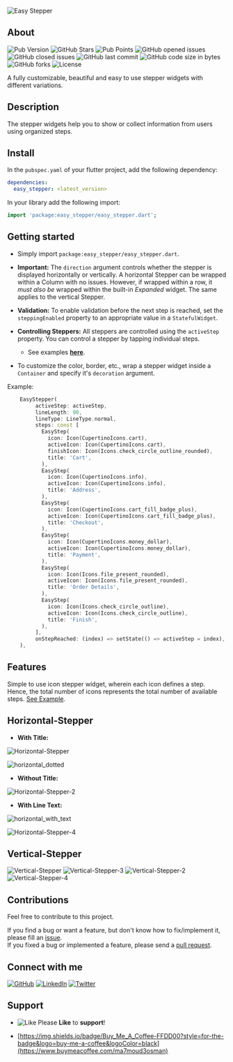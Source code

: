 ![Easy Stepper](https://github.com/ma7moud3osman/showcase/blob/main/easy_stepper/logo.png)

## About

![Pub Version](https://img.shields.io/pub/v/easy_stepper.svg?label=pub&color=blue)
![GitHub Stars](https://img.shields.io/github/stars/ma7moud3osman/easy_stepper?color=yellow&label=Stars)
![Pub Points](https://img.shields.io/pub/points/easy_stepper?color=2E8B57)
![GitHub opened issues](https://img.shields.io/github/issues/ma7moud3osman/easy_stepper?color=red)
![GitHub closed issues](https://img.shields.io/github/issues-closed/ma7moud3osman/easy_stepper)
![GitHub last commit](https://img.shields.io/github/last-commit/ma7moud3osman/easy_stepper)
![GitHub code size in bytes](https://img.shields.io/github/languages/code-size/ma7moud3osman/easy_stepper?label=size)
![GitHub forks](https://img.shields.io/github/forks/ma7moud3osman/easy_stepper)
![License](https://img.shields.io/badge/License-MIT-purple.svg)


A fully customizable, beautiful and easy to use stepper widgets with different variations.

## Description

The stepper widgets help you to show or collect information from users using organized steps.

## Install

In the `pubspec.yaml` of your flutter project, add the following dependency:

```yaml
dependencies:
  easy_stepper: <latest_version>
```

In your library add the following import:

```dart
import 'package:easy_stepper/easy_stepper.dart';
```

## Getting started

* Simply import `package:easy_stepper/easy_stepper.dart`.

* __Important:__ The `direction` argument controls whether the stepper is displayed horizontally or vertically. A horizontal Stepper can be wrapped within a Column with no issues. However, if wrapped within a row, it _must also be_ wrapped within the built-in _Expanded_ widget. The same applies to the vertical Stepper.

* __Validation:__ To enable validation before the next step is reached, set the `steppingEnabled` property to an appropriate value in a `StatefulWidget`.

* __Controlling Steppers:__ All steppers are controlled using the `activeStep` property. You can control a stepper by tapping individual steps.

    * See examples __[here](https://pub.dev/packages/easy_stepper/example)__.

* To customize the color, border, etc., wrap a stepper widget inside a `Container` and specify it's `decoration` argument.

Example:

```dart
    EasyStepper(
         activeStep: activeStep,
         lineLength: 90,
         lineType: LineType.normal,
         steps: const [
           EasyStep(
             icon: Icon(CupertinoIcons.cart),
             activeIcon: Icon(CupertinoIcons.cart),
             finishIcon: Icon(Icons.check_circle_outline_rounded),
             title: 'Cart',
           ),
           EasyStep(
             icon: Icon(CupertinoIcons.info),
             activeIcon: Icon(CupertinoIcons.info),
             title: 'Address',
           ),
           EasyStep(
             icon: Icon(CupertinoIcons.cart_fill_badge_plus),
             activeIcon: Icon(CupertinoIcons.cart_fill_badge_plus),
             title: 'Checkout',
           ),
           EasyStep(
             icon: Icon(CupertinoIcons.money_dollar),
             activeIcon: Icon(CupertinoIcons.money_dollar),
             title: 'Payment',
           ),
           EasyStep(
             icon: Icon(Icons.file_present_rounded),
             activeIcon: Icon(Icons.file_present_rounded),
             title: 'Order Details',
           ),
           EasyStep(
             icon: Icon(Icons.check_circle_outline),
             activeIcon: Icon(Icons.check_circle_outline),
             title: 'Finish',
           ),
         ],
         onStepReached: (index) => setState(() => activeStep = index),
    ),
```


## Features

Simple to use icon stepper widget, wherein each icon defines a step. Hence, the total number of icons represents the total number of available steps. [See Example](https://pub.dev/packages/easy_stepper/example).

## Horizontal-Stepper

* __With Title:__  

![Horizontal-Stepper](https://github.com/ma7moud3osman/showcase/blob/main/easy_stepper/stepper-horizontal.gif)

![horizontal_dotted](https://github.com/ma7moud3osman/showcase/blob/main/easy_stepper/horizontal_dotted.gif)


* __Without Title:__  

![Horizontal-Stepper-2](https://github.com/ma7moud3osman/showcase/blob/main/easy_stepper/stepper_horizontal_2.gif)


* __With Line Text:__  

![horizontal_with_text](https://github.com/ma7moud3osman/showcase/blob/main/easy_stepper/horizontal_with_text.gif)

![Horizontal-Stepper-4](https://github.com/ma7moud3osman/showcase/blob/main/easy_stepper/horizontal_text_line.gif)


## Vertical-Stepper

![Vertical-Stepper](https://github.com/ma7moud3osman/showcase/blob/main/easy_stepper/stepper_vertical.gif)        ![Vertical-Stepper-3](https://github.com/ma7moud3osman/showcase/blob/main/easy_stepper/vertical_3.gif)    ![Vertical-Stepper-2](https://github.com/ma7moud3osman/showcase/blob/main/easy_stepper/stepper_vertical_2.gif)   ![Vertical-Stepper-4](https://github.com/ma7moud3osman/showcase/blob/main/easy_stepper/vertical_line.gif)     



## Contributions

Feel free to contribute to this project.

If you find a bug or want a feature, but don't know how to fix/implement it, please fill an [issue](https://github.com/ma7moud3osman/easy_stepper/issues).  
If you fixed a bug or implemented a feature, please send a [pull request](https://github.com/ma7moud3osman/easy_stepper/pulls).

## Connect with me

[![GitHub](https://github.com/ma7moud3osman/showcase/blob/main/icons/github.png)](https://github.com/ma7moud3osman)  [![LinkedIn](https://github.com/ma7moud3osman/showcase/blob/main/icons/linkedin.png)](https://www.linkedin.com/in/ma7moud3osman/)  [![Twitter](https://github.com/ma7moud3osman/showcase/blob/main/icons/twitter.png)](https://twitter.com/MaHmOuD_A_OsMaN) 

## Support

* ![Like](https://github.com/ma7moud3osman/showcase/blob/main/icons/thumbs_up.png) Please __Like__ to __support__!

* [https://img.shields.io/badge/Buy_Me_A_Coffee-FFDD00?style=for-the-badge&logo=buy-me-a-coffee&logoColor=black](https://www.buymeacoffee.com/ma7moud3osman)